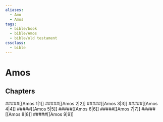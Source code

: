 ```yaml
---
aliases:
  - Amo
  - Amos
tags:
  - bible/book
  - bible/Amos
  - bible/old testament
cssclass:
  - bible
---
```


# Amos

## Chapters

#####[[Amos 1|1]]
#####[[Amos 2|2]]
#####[[Amos 3|3]]
#####[[Amos 4|4]]
#####[[Amos 5|5]]
#####[[Amos 6|6]]
#####[[Amos 7|7]]
#####[[Amos 8|8]]
#####[[Amos 9|9]]

